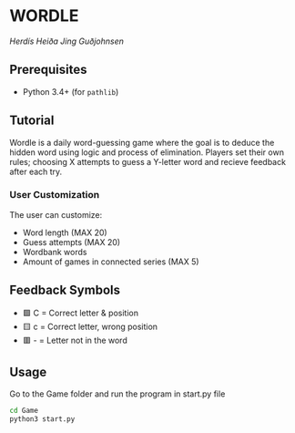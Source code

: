 # WORDLE
*Herdís Heiða Jing Guðjohnsen*

## Prerequisites
- Python 3.4+ (for `pathlib`)  


## Tutorial
Wordle is a daily word-guessing game where the goal is to deduce the hidden word using logic and process of elimination. Players set their own rules; choosing X attempts to guess a Y-letter word and recieve feedback after each try.

### User Customization
The user can customize:
* Word length (MAX 20)
* Guess attempts (MAX 20)
* Wordbank words
* Amount of games in connected series (MAX 5)

## Feedback Symbols  
* 🟩 C = Correct letter & position  
* 🟨 c = Correct letter, wrong position  
* 🟥 - = Letter not in the word  


## Usage
Go to the Game folder and run the program in start.py file
```bash
cd Game
python3 start.py
```